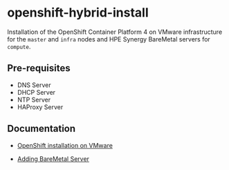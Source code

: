 # openshift-hybrid-install

Installation of the OpenShift Container Platform 4 on VMware infrastructure for the `master` and `infra` nodes and HPE Synergy BareMetal servers for `compute`.

## Pre-requisites

- DNS Server
- DHCP Server
- NTP Server
- HAProxy Server

## Documentation

- [OpenShift installation on VMware](./doc/vmware.md)

- [Adding BareMetal Server](./doc/AddBMWorker.md)

